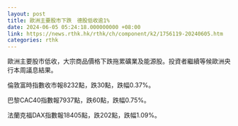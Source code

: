 ```yaml
---
layout: post
title: 歐洲主要股市下跌　德股低收逾1%
date: 2024-06-05 05:24:18.000000000 +08:00
link: https://news.rthk.hk/rthk/ch/component/k2/1756119-20240605.htm
categories: rthk
---
```


歐洲主要股市低收，大宗商品價格下跌拖累礦業及能源股。投資者繼續等候歐洲央行本周議息結果。

倫敦富時指數收市報8232點，跌30點，跌幅0.37%。

巴黎CAC40指數報7937點，跌60點，跌幅0.75%。

法蘭克福DAX指數報18405點，跌202點，跌幅1.09%。
